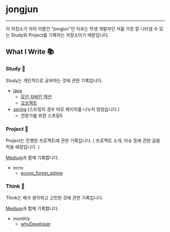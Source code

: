 # jongjun

---

이 저장소가 저의 이름인 "jongjun"인 이유는 학생 개발자인 저를 가장 잘 나타낼 수 있는 Study와 Project를 기록하는 저장소이기 때문입니다.



## What I Write 📚



### Study 📖

Study는 개인적으로 공부하는 것에 관한 기록입니다.

+ [java](https://github.com/belljun3395/jongjun/tree/main/study/java) 
  + [모던 자바인 액션](https://github.com/belljun3395/jongjun/tree/main/study/java/modenJavaInAction)
  + [오브젝트](https://github.com/belljun3395/jongjun/tree/main/study/java/object)
+ [spring](https://github.com/belljun3395/jongjun/tree/main/study/spring) (스프링의 경우 따로 패키지를 나누지 않았습니다.)
  + 전문가를 위한 스프링5



### Project 🫠

Project는 진행한 프로젝트에 관한 기록입니다. ( 프로젝트 소개, 이슈 등에 관한 글을 적을 예정입니다. )

[Medium](https://medium.com/@belljun3395)과 함께 기록합니다.

+ ecnv
  + [econo_forest_iptime ](https://github.com/belljun3395/jongjun/tree/main/project/ecnv/forest)
  



### Think 🤔

Think는 제가 생각하고 고민한 것에 관한 기록입니다.

[Medium](https://medium.com/@belljun3395)과 함께 기록합니다.

+ monthly
  + [whyDeveloper](https://github.com/belljun3395/jongjun/tree/main/monthly/whyDeveloper)

